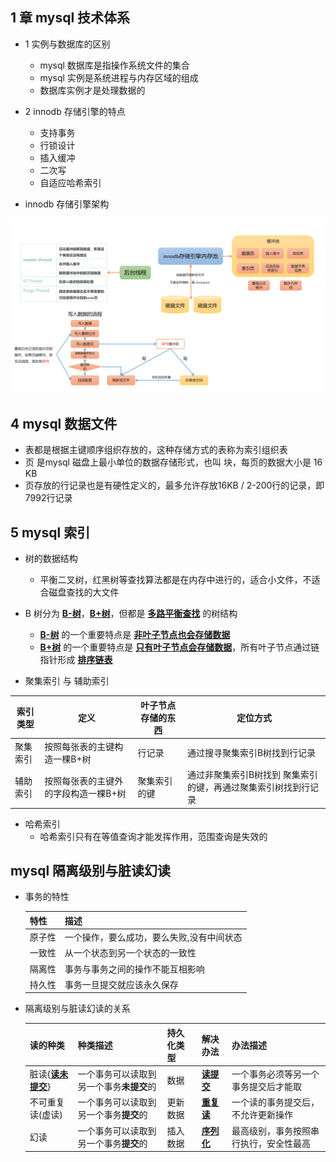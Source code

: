 ## 1 章 mysql 技术体系

- 1 实例与数据库的区别
  * mysql 数据库是指操作系统文件的集合
  * mysql 实例是系统进程与内存区域的组成
  * 数据库实例才是处理数据的
  
- 2 innodb 存储引擎的特点

  * 支持事务
  * 行锁设计
  * 插入缓冲
  * 二次写
  * 自适应哈希索引
  
- innodb 存储引擎架构

![innodb](https://raw.githubusercontent.com/caesar-empereur/read-book/master/photo/mysql/innodb.png)


## 4 mysql 数据文件

  * 表都是根据主键顺序组织存放的，这种存储方式的表称为索引组织表
  * 页 是mysql 磁盘上最小单位的数据存储形式，也叫 块，每页的数据大小是 16 KB
  * 页存放的行记录也是有硬性定义的，最多允许存放16KB / 2-200行的记录，即7992行记录
  
## 5 mysql 索引

 * 树的数据结构
   * 平衡二叉树，红黑树等查找算法都是在内存中进行的，适合小文件，不适合磁盘查找的大文件
 * B 树分为 **[B-树](#B-树)**，**[B+树](#B+树)**，但都是 **[多路平衡查找](#多路平衡查找)** 的树结构
   * **[B-树](#B-树)** 的一个重要特点是 **[非叶子节点也会存储数据](#非叶子节点也会存储数据)**
   * **[B+树](#B+树)** 的一个重要特点是 **[只有叶子节点会存储数据](#只有叶子节点会存储数据)**，所有叶子节点通过链指针形成 **[排序链表](#排序链表)**
    
 * 聚集索引 与 辅助索引
  
  |索引类型 | 定义 |叶子节点存储的东西 | 定位方式 |
  |-----------|-------------------|------------|------|
  |聚集索引| 按照每张表的主键构造一棵B+树 | 行记录 | 通过搜寻聚集索引B树找到行记录 |
  |辅助索引| 按照每张表的主键外的字段构造一棵B+树| 聚集索引的键 | 通过非聚集索引B树找到 聚集索引的键，再通过聚集索引树找到行记录 |
 
 * 哈希索引
   * 哈希索引只有在等值查询才能发挥作用，范围查询是失效的
   
 ## mysql 隔离级别与脏读幻读
 
 * 事务的特性
 
      |特性|描述|
      |-----------|-------------------|
      |原子性|一个操作，要么成功，要么失败,没有中间状态|
      |一致性|从一个状态到另一个状态的一致性|
      |隔离性|事务与事务之间的操作不能互相影响|
      |持久性|事务一旦提交就应该永久保存|
      
  * 隔离级别与脏读幻读的关系
  
    |读的种类|种类描述|持久化类型|解决办法|办法描述
    |-----------|-------------------|-------------|-------------|-------------|
    |脏读{**[读未提交](#读未提交)**}|一个事务可以读取到另一个事务**未提交**的|数据|**[读提交](#读提交)**|一个事务必须等另一个事务提交后才能取|
    |不可重复读(虚读)|一个事务可以读取到另一个事务**提交**的|更新数据|**[重复读](#重复读)**|一个读的事务提交后，不允许更新操作|
    |幻读|一个事务可以读取到另一个事务**提交**的|插入数据|**[序列化](#序列化)**|最高级别，事务按照串行执行，安全性最高|
 
 
